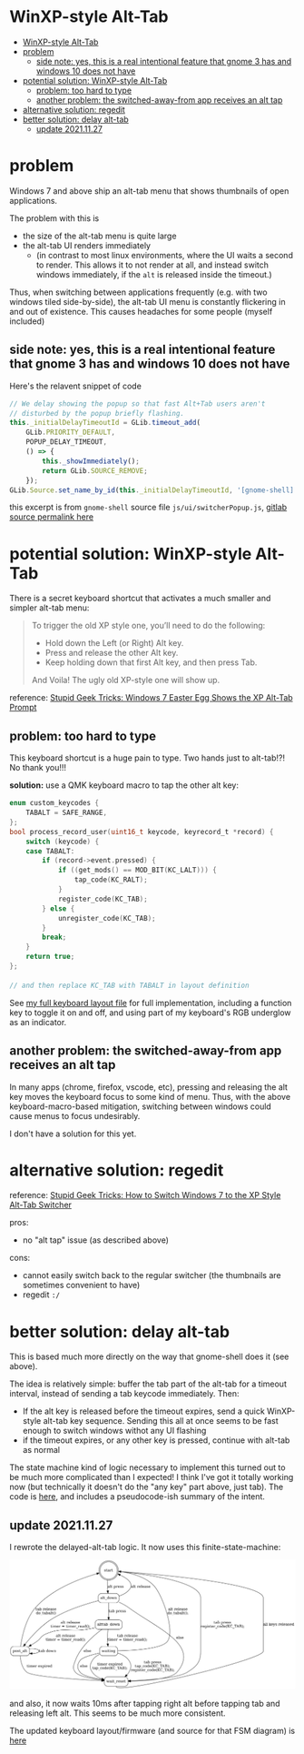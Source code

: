 # WinXP-style Alt-Tab

- [WinXP-style Alt-Tab](#winxp-style-alt-tab)
- [problem](#problem)
  - [side note: yes, this is a real intentional feature that gnome 3 has and windows 10 does not have](#side-note-yes-this-is-a-real-intentional-feature-that-gnome-3-has-and-windows-10-does-not-have)
- [potential solution: WinXP-style Alt-Tab](#potential-solution-winxp-style-alt-tab)
  - [problem: too hard to type](#problem-too-hard-to-type)
  - [another problem: the switched-away-from app receives an alt tap](#another-problem-the-switched-away-from-app-receives-an-alt-tap)
- [alternative solution: regedit](#alternative-solution-regedit)
- [better solution: delay alt-tab](#better-solution-delay-alt-tab)
  - [update 2021.11.27](#update-20211127)


# problem

Windows 7 and above ship an alt-tab menu that shows thumbnails of open applications.

The problem with this is
* the size of the alt-tab menu is quite large
* the alt-tab UI renders immediately
  * (in contrast to most linux environments, where the UI waits a second to render. This allows it to not render at all, and instead switch windows immediately, if the `alt` is released inside the timeout.)

Thus, when switching between applications frequently (e.g. with two windows tiled side-by-side), the alt-tab UI menu is constantly flickering in and out of existence. This causes headaches for some people (myself included)


## side note: yes, this is a real intentional feature that gnome 3 has and windows 10 does not have
Here's the relavent snippet of code 
```javascript
// We delay showing the popup so that fast Alt+Tab users aren't
// disturbed by the popup briefly flashing.
this._initialDelayTimeoutId = GLib.timeout_add(
    GLib.PRIORITY_DEFAULT,
    POPUP_DELAY_TIMEOUT,
    () => {
        this._showImmediately();
        return GLib.SOURCE_REMOVE;
    });
GLib.Source.set_name_by_id(this._initialDelayTimeoutId, '[gnome-shell] Main.osdWindow.cancel');
```
this excerpt is from `gnome-shell` source file `js/ui/switcherPopup.js`, 
[gitlab source permalink here](https://gitlab.gnome.org/GNOME/gnome-shell/-/blob/a21058e6c9008bb6145e6c8e48e3c2f5452e68e8/js/ui/switcherPopup.js#L139)



# potential solution: WinXP-style Alt-Tab

There is a secret keyboard shortcut that activates a much smaller and simpler alt-tab menu:

> To trigger the old XP style one, you’ll need to do the following:
> 
>  * Hold down the Left (or Right) Alt key.
>  * Press and release the other Alt key.
>  * Keep holding down that first Alt key, and then press Tab.
> 
> And Voila! The ugly old XP-style one will show up.

reference: [Stupid Geek Tricks: Windows 7 Easter Egg Shows the XP Alt-Tab Prompt](https://www.howtogeek.com/howto/5200/stupid-geek-tricks-windows-7-easter-egg-shows-the-xp-alt-tab-prompt/)

## problem: too hard to type
This keyboard shortcut is a huge pain to type. Two hands just to alt-tab!?! No thank you!!!

**solution:** use a QMK keyboard macro to tap the other alt key:

```c
enum custom_keycodes {
    TABALT = SAFE_RANGE,
};
bool process_record_user(uint16_t keycode, keyrecord_t *record) {
    switch (keycode) {
    case TABALT:
        if (record->event.pressed) {
            if ((get_mods() == MOD_BIT(KC_LALT))) {
                tap_code(KC_RALT);
            }
            register_code(KC_TAB);
        } else {
            unregister_code(KC_TAB);
        }
        break;
    }
    return true;
};

// and then replace KC_TAB with TABALT in layout definition
```

See [my full keyboard layout file](https://github.com/madewithlinux/qmk_firmware/blob/0138aa9da881dc3b4ee76a510b8fe2727a865292/keyboards/kbdfans/kbd75/keymaps/madewithlinux/keymap.c) for full implementation, including a function key to toggle it on and off, and using part of my keyboard's RGB underglow as an indicator.


## another problem: the switched-away-from app receives an alt tap

In many apps (chrome, firefox, vscode, etc), pressing and releasing the alt key moves the keyboard focus to some kind of menu.
Thus, with the above keyboard-macro-based mitigation, switching between windows could cause menus to focus undesirably.

I don't have a solution for this yet.


# alternative solution: regedit

reference: [Stupid Geek Tricks: How to Switch Windows 7 to the XP Style Alt-Tab Switcher](https://www.howtogeek.com/howto/28344/stupid-geek-tricks-how-to-switch-windows-7-to-the-xp-style-alt-tab-switcher/)

pros:

* no "alt tap" issue (as described above)

cons:

* cannot easily switch back to the regular switcher (the thumbnails are sometimes convenient to have)
* regedit `:/`



# better solution: delay alt-tab

This is based much more directly on the way that gnome-shell does it (see above).

The idea is relatively simple: buffer the tab part of the alt-tab for a timeout interval, instead of sending a tab keycode immediately. Then:

* If the alt key is released before the timeout expires, send a quick WinXP-style alt-tab key sequence. Sending this all at once seems to be fast enough to switch windows withot any UI flashing
* if the timeout expires, or any other key is pressed, continue with alt-tab as normal

The state machine kind of logic necessary to implement this turned out to be much more complicated than I expected!
I think I've got it totally working now (but technically it doesn't do the "any key" part above, just tab).
The code is [here](https://github.com/madewithlinux/qmk_firmware/blob/8ab082c6ebd31fb23301eebca1fd4b7963271050/keyboards/kbdfans/kbd75/keymaps/madewithlinux/keymap.c#L18), and includes a pseudocode-ish summary of the intent.


## update 2021.11.27
I rewrote the delayed-alt-tab logic. It now uses this finite-state-machine:

![very complicated finite state machine](images/tabalt-fsm.png)

and also, it now waits 10ms after tapping right alt before tapping tab and releasing left alt. This seems to be much more consistent.

The updated keyboard layout/firmware (and source for that FSM diagram) is [here](https://github.com/madewithlinux/qmk_firmware/tree/3512cb673a4ebe26e63a008357d04fde95876cd2/keyboards/kbdfans/kbd75/keymaps/madewithlinux)

